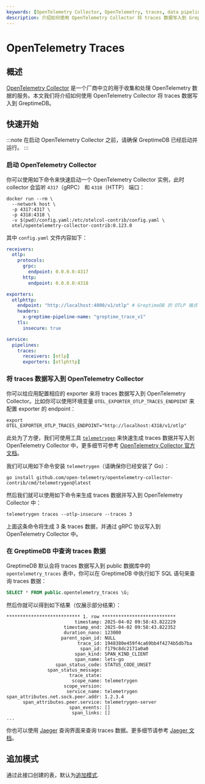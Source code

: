 ```yaml
---
keywords: [OpenTelemetry Collector, OpenTelemetry, traces, data pipeline]
description: 介绍如何使用 OpenTelemetry Collector 将 traces 数据写入到 GreptimeDB。
---
```


# OpenTelemetry Traces

## 概述

[OpenTelemetry Collector](https://opentelemetry.io/docs/collector/) 是一个厂商中立的用于收集和处理 OpenTelemetry 数据的服务。本文我们将介绍如何使用 OpenTelemetry Collector 将 traces 数据写入到 GreptimeDB。

## 快速开始

:::note
在启动 OpenTelemetry Collector 之前，请确保 GreptimeDB 已经启动并运行。
:::

### 启动 OpenTelemetry Collector

你可以使用如下命令来快速启动一个 OpenTelemetry Collector 实例，此时 collector 会监听 `4317`（gRPC） 和 `4318`（HTTP） 端口：

```shell
docker run --rm \
  --network host \
  -p 4317:4317 \
  -p 4318:4318 \
  -v $(pwd)/config.yaml:/etc/otelcol-contrib/config.yaml \
  otel/opentelemetry-collector-contrib:0.123.0
```

其中 `config.yaml` 文件内容如下：

```yaml
receivers:
  otlp:
    protocols:
      grpc:
        endpoint: 0.0.0.0:4317
      http:
        endpoint: 0.0.0.0:4318

exporters:
  otlphttp:
    endpoint: "http://localhost:4000/v1/otlp" # GreptimeDB 的 OTLP 端点
    headers:
      x-greptime-pipeline-name: "greptime_trace_v1"
    tls:
      insecure: true

service:
  pipelines:
    traces:
      receivers: [otlp]
      exporters: [otlphttp]
```

### 将 traces 数据写入到 OpenTelemetry Collector

你可以给应用配置相应的 exporter 来将 traces 数据写入到 OpenTelemetry Collector。比如你可以使用环境变量 `OTEL_EXPORTER_OTLP_TRACES_ENDPOINT` 来配置 exporter 的 endpoint：

```shell
export OTEL_EXPORTER_OTLP_TRACES_ENDPOINT="http://localhost:4318/v1/otlp"
```

此处为了方便，我们可使用工具 [`telemetrygen`](https://github.com/open-telemetry/opentelemetry-collector-contrib/tree/main/cmd/telemetrygen) 来快速生成 traces 数据并写入到 OpenTelemetry Collector 中，更多细节可参考 [OpenTelemetry Collector 官方文档](https://opentelemetry.io/docs/collector/quick-start/)。

我们可以用如下命令安装 `telemetrygen`（请确保你已经安装了 Go）：

```shell
go install github.com/open-telemetry/opentelemetry-collector-contrib/cmd/telemetrygen@latest
```

然后我们就可以使用如下命令来生成 traces 数据并写入到 OpenTelemetry Collector 中：

```shell
telemetrygen traces --otlp-insecure --traces 3
```

上面这条命令将生成 3 条 traces 数据，并通过 gRPC 协议写入到 OpenTelemetry Collector 中。

### 在 GreptimeDB 中查询 traces 数据

GreptimeDB 默认会将 traces 数据写入到 public 数据库中的 `opentelemetry_traces` 表中，你可以在 GreptimeDB 中执行如下 SQL 语句来查询 traces 数据：

```sql
SELECT * FROM public.opentelemetry_traces \G;
```

然后你就可以得到如下结果（仅展示部分结果）：

```
*************************** 1. row ***************************
                         timestamp: 2025-04-02 09:58:43.822229
                     timestamp_end: 2025-04-02 09:58:43.822352
                     duration_nano: 123000
                    parent_span_id: NULL
                          trace_id: 1948380e459f4ca69bb4f4274b5db7ba
                           span_id: f179c8dc2171a0a0
                         span_kind: SPAN_KIND_CLIENT
                         span_name: lets-go
                  span_status_code: STATUS_CODE_UNSET
               span_status_message:
                       trace_state:
                        scope_name: telemetrygen
                     scope_version:
                      service_name: telemetrygen
span_attributes.net.sock.peer.addr: 1.2.3.4
      span_attributes.peer.service: telemetrygen-server
                       span_events: []
                        span_links: []
...
```

你也可以使用 [Jaeger](https://www.jaegertracing.io/) 查询界面来查询 traces 数据。更多细节请参考 [Jaeger 文档](/user-guide/query-data/jaeger.md)。

## 追加模式

通过此接口创建的表，默认为[追加模式](/user-guide/administration/design-table.md#何时使用-append-only-表).

